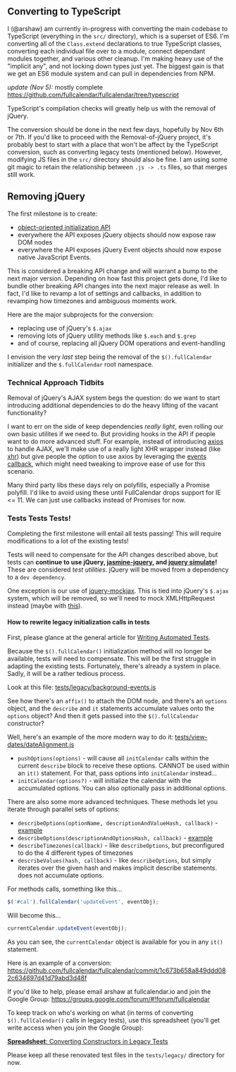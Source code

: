 
## Converting to TypeScript

I (@arshaw) am currently in-progress with converting the main codebase to TypeScript (everything in the `src/` directory), which is a superset of ES6. I'm converting all of the `Class.extend` declarations to true TypeScript classes, converting each individual file over to a module, connect dependant modules together, and various other cleanup. I'm making heavy use of the "implicit any", and not locking down types just yet. The biggest gain is that we get an ES6 module system and can pull in dependencies from NPM.

*update (Nov 5):* mostly complete
https://github.com/fullcalendar/fullcalendar/tree/typescript

TypeScript's compilation checks will greatly help us with the removal of jQuery.

The conversion should be done in the next few days, hopefully by Nov 6th or 7th. If you'd like to proceed with the Removal-of-jQuery project, it's probably best to start with a place that won't be affect by the TypeScript conversion, such as converting legacy tests (mentioned below). However, modifying JS files in the `src/` directory should also be fine. I am using some git magic to retain the relationship between `.js -> .ts` files, so that merges still work.


## Removing jQuery

The first milestone is to create:

- [object-oriented initialization API](https://github.com/fullcalendar/fullcalendar/issues/3703)
- everywhere the API exposes jQuery objects should now expose raw DOM nodes
- everywhere the API exposes jQuery Event objects should now expose native JavaScript Events.

This is considered a breaking API change and will warrant a bump to the next major version. Depending on how fast this project gets done, I'd like to bundle other breaking API changes into the next major release as well. In fact, I'd like to revamp a lot of settings and callbacks, in addition to revamping how timezones and ambiguous moments work.

Here are the major subprojects for the conversion:

- replacing use of jQuery's `$.ajax`
- removing lots of jQuery utility methods like `$.each` and `$.grep`
- and of course, replacing all jQuery DOM operations and event-handling

I envision the very *last* step being the removal of the `$().fullCalendar` initializer and the `$.fullCalendar` root namespace.


### Technical Approach Tidbits

Removal of jQuery's AJAX system begs the question: do we want to start introducing additional dependencies to do the heavy lifting of the vacant functionality?

I want to err on the side of keep dependencies *really light*, even rolling our own basic utilites if we need to. But providing hooks in the API if people want to do more advanced stuff. For example, instead of introducing [axios](https://github.com/axios/axios) to handle AJAX, we'll make use of a really light XHR wrapper instead (like [xhr](https://github.com/naugtur/xhr)) but give people the option to use axios by leveraging the [events callback](https://fullcalendar.io/docs/event_data/events_function/), which might need tweaking to improve ease of use for this scenario.

Many third party libs these days rely on polyfills, especially a Promise polyfill. I'd like to avoid using these until FullCalendar drops support for IE <= 11. We can just use callbacks instead of Promises for now.


### Tests Tests Tests!

Completing the first milestone will entail all tests passing! This will require modifications to a lot of the existing tests!

Tests will need to compensate for the API changes described above, but tests can **continue to use jQuery, [jasmine-jquery](https://github.com/velesin/jasmine-jquery), and [jquery simulate](https://github.com/jquery/jquery-simulate)!** These are considered *test utilities*. jQuery will be moved from a dependency to a `dev dependency`.

One exception is our use of [jquery-mockjax](https://github.com/jakerella/jquery-mockjax). This is tied into jQuery's `$.ajax` system, which will be removed, so we'll need to mock XMLHttpRequest instead (maybe with [this](https://github.com/jameslnewell/xhr-mock)).


#### How to rewrite legacy initialization calls in tests

First, please glance at the general article for [Writing Automated Tests](https://github.com/fullcalendar/fullcalendar/wiki/Automated-Tests).

Because the `$().fullCalendar()` initialization method will no longer be available, tests will need to compensate. This will be the first struggle in adapting the existing tests. Fortunately, there's already a system in place. Sadly, it will be a rather tedious process.

Look at this file:
[tests/legacy/background-events.js](https://github.com/fullcalendar/fullcalendar/blob/v3.6.2/tests/legacy/background-events.js)

See how there's an `affix()` to attach the DOM node, and there's an `options` object, and the `describe` and `it` statements accumulate values onto the `options` object? And then it gets passed into the `$().fullCalendar` constructor?

Well, here's an example of the more modern way to do it:
[tests/view-dates/dateAlignment.js](https://github.com/fullcalendar/fullcalendar/blob/v3.6.2/tests/view-dates/dateAlignment.js)

- `pushOptions(options)` - will cause all `initCalendar` calls within the current `describe` block to receive these options. CANNOT be used within an `it()` statement. For that, pass options into `initCalendar` instead...
- `initCalendar(options?)` - will initialize the calendar with the accumulated options. You can also optionally pass in additional options.

There are also some more advanced techniques. These methods let you iterate through parallel sets of options:

- `describeOptions(optionName, descriptionAndValueHash, callback)` - [example](https://github.com/fullcalendar/fullcalendar/blob/v3.6.2/tests/view-dates/visibleRange.js#L13)
- `describeOptions(descriptionAndOptionsHash, callback)` - [example](https://github.com/fullcalendar/fullcalendar/blob/v3.6.2/tests/view-dates/dayCount.js#L8)
- `describeTimezones(callback)` - like `describeOptions`, but preconfigured to do the 4 different types of timezones
- `describeValues(hash, callback)` - like `describeOptions`, but simply iterates over the given hash and makes implicit describe statements. does not accumulate options.

For methods calls, something like this...

```js
$('#cal').fullCalendar('updateEvent', eventObj);
```

Will become this...

```js
currentCalendar.updateEvent(eventObj);
```

As you can see, the `currentCalendar` object is available for you in any `it()` statement.

Here is an example of a conversion:
https://github.com/fullcalendar/fullcalendar/commit/1c673b658a849ddd082c634697d41d79abd3d48f

If you'd like to help, please email arshaw at fullcalendar.io and join the Google Group:
https://groups.google.com/forum/#!forum/fullcalendar

To keep track on who's working on what (in terms of converting `$().fullCalendar()` calls in legacy tests), use this spreadsheet (you'll get write access when you join the Google Group):

[**Spreadsheet**: Converting Constructors in Legacy Tests](https://docs.google.com/spreadsheets/d/1QEeFl2vdaNqBqjCzIdTENXe9lzRpbLujHHEWO9ZvxBs/edit#gid=0)

Please keep all these renovated test files in the `tests/legacy/` directory for now.
